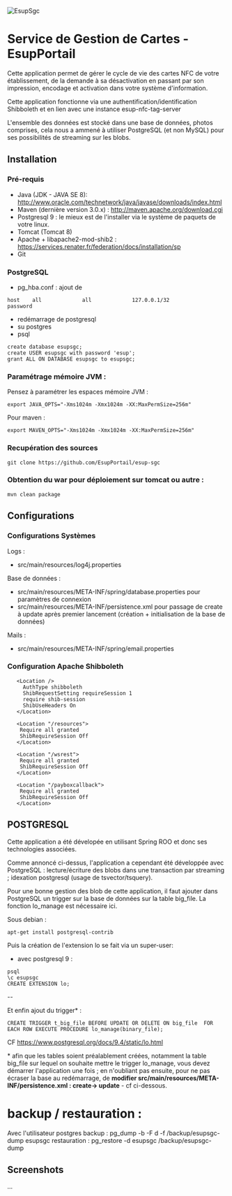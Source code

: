 ![EsupSgc](https://github.com/EsupPortail/esup-sgc/raw/master/src/main/webapp/images/logo-esup-sgc.png)

Service de Gestion de Cartes - EsupPortail
============================

Cette application permet de gérer le cycle de vie des cartes NFC de votre établissement, de la demande à sa désactivation en passant par son impression, encodage et activation dans votre système d'information.

Cette application fonctionne via une authentification/identification Shibboleth et en lien avec une instance esup-nfc-tag-server

L'ensemble des données est stocké dans une base de données, photos comprises, cela nous a ammené à utiliser PostgreSQL (et non MySQL) pour ses possibilités de streaming sur les blobs. 


## Installation 

### Pré-requis
* Java (JDK - JAVA SE 8):  http://www.oracle.com/technetwork/java/javase/downloads/index.html
* Maven (dernière version 3.0.x) : http://maven.apache.org/download.cgi
* Postgresql 9 : le mieux est de l'installer via le système de paquets de votre linux.
* Tomcat (Tomcat 8)
* Apache + libapache2-mod-shib2 : https://services.renater.fr/federation/docs/installation/sp
* Git

### PostgreSQL
* pg_hba.conf : ajout de 

``` 
host    all             all             127.0.0.1/32            password
``` 

* redémarrage de postgresql
* su postgres
* psql

```
create database esupsgc;
create USER esupsgc with password 'esup';
grant ALL ON DATABASE esupsgc to esupsgc;
```

### Paramétrage mémoire JVM :

Pensez à paramétrer les espaces mémoire JVM : 
```
export JAVA_OPTS="-Xms1024m -Xmx1024m -XX:MaxPermSize=256m"
```

Pour maven :
```
export MAVEN_OPTS="-Xms1024m -Xmx1024m -XX:MaxPermSize=256m"
```

### Recupération des sources

```
git clone https://github.com/EsupPortail/esup-sgc
```

### Obtention du war pour déploiement sur tomcat ou autre :
```
mvn clean package
```

## Configurations 

### Configurations Systèmes

Logs : 
* src/main/resources/log4j.properties

Base de données : 
* src/main/resources/META-INF/spring/database.properties pour paramètres de connexion
* src/main/resources/META-INF/persistence.xml pour passage de create à update après premier lancement (création + initialisation de la base de données)

Mails : 
* src/main/resources/META-INF/spring/email.properties

### Configuration Apache Shibboleth 


```
   <Location />
     AuthType shibboleth
     ShibRequestSetting requireSession 1
     require shib-session
     ShibUseHeaders On
   </Location>

   <Location "/resources">
   	Require all granted	
	ShibRequireSession Off
   </Location>

   <Location "/wsrest">
	Require all granted
	ShibRequireSession Off
   </Location>

   <Location "/payboxcallback">
	Require all granted
	ShibRequireSession Off
   </Location>

```


## POSTGRESQL

Cette application a été dévelopée en utilisant Spring ROO et donc ses technologies associées.

Comme annoncé ci-dessus, l'application a cependant été développée avec PostgreSQL : lecture/écriture des blobs dans une transaction par streaming ; idexation postgresql (usage de tsvector/tsquery).

Pour une bonne gestion des blob de cette application, il faut ajouter dans PostgreSQL un trigger sur la base de données sur la table big_file.
La fonction lo_manage est nécessaire ici.

Sous debian : 
```
apt-get install postgresql-contrib
```

Puis la création de l'extension lo se fait via un super-user:

* avec postgresql 9 :
```
psql
\c esupsgc
CREATE EXTENSION lo;
```
--

Et enfin ajout du trigger* : 
```
CREATE TRIGGER t_big_file BEFORE UPDATE OR DELETE ON big_file  FOR EACH ROW EXECUTE PROCEDURE lo_manage(binary_file);
```

CF https://www.postgresql.org/docs/9.4/static/lo.html

\* afin que les tables soient préalablement créées, notamment la table big_file sur lequel on souhaite mettre le trigger lo_manage, vous devez démarrer l'application une fois ; en n'oubliant pas ensuite, pour ne pas écraser la base au redémarrage, de __modifier src/main/resources/META-INF/persistence.xml : create-> update__ - cf ci-dessous.

# backup / restauration : 
Avec l'utilisateur postgres
backup : pg_dump -b -F d -f /backup/esupsgc-dump esupsgc
restauration : pg_restore -d esupsgc /backup/esupsgc-dump

## Screenshots
...
